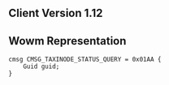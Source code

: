 ## Client Version 1.12

## Wowm Representation
```rust,ignore
cmsg CMSG_TAXINODE_STATUS_QUERY = 0x01AA {
    Guid guid;    
}

```
